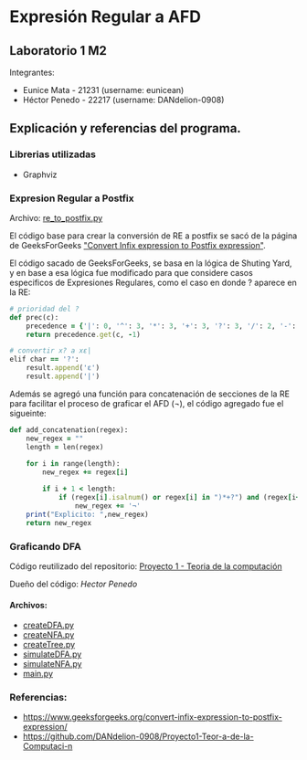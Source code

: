 # Expresión Regular a AFD
## Laboratorio 1 M2

Integrantes:
- Eunice Mata - 21231 (username: eunicean)
- Héctor Penedo - 22217 (username: DANdelion-0908)

## Explicación y referencias del programa.

### Librerias utilizadas
- Graphviz

### Expresion Regular a Postfix
Archivo: [re_to_postfix.py](re_to_postfix.py)

El código base para crear la conversión de RE a postfix se sacó de la página de GeeksForGeeks ["Convert Infix expression to Postfix expression"](https://www.geeksforgeeks.org/convert-infix-expression-to-postfix-expression/).

El código sacado de GeeksForGeeks, se basa en la lógica de Shuting Yard, y en base a esa lógica fue modificado para que considere casos especificos de Expresiones Regulares, como el caso en donde ? aparece en la RE:

```ruby
# prioridad del ?
def prec(c):
    precedence = {'|': 0, '^': 3, '*': 3, '+': 3, '?': 3, '/': 2, '-': 1, '¬': 1} 
    return precedence.get(c, -1)
```

```ruby
# convertir x? a xε|
elif char == '?': 
    result.append('ε')  
    result.append('|') 
```

Además se agregó una función para concatenación de secciones de la RE para facilitar el proceso de graficar el AFD (¬), el código agregado fue el sigueinte:

```ruby
def add_concatenation(regex):
    new_regex = ""
    length = len(regex)
    
    for i in range(length):
        new_regex += regex[i]

        if i + 1 < length:
            if (regex[i].isalnum() or regex[i] in ")*+?") and (regex[i+1].isalnum() or regex[i+1] == '('):
                new_regex += '¬' 
    print("Explicito: ",new_regex)
    return new_regex
```


### Graficando DFA

Código reutilizado del repositorio: [Proyecto 1 - Teoria de la computación](https://github.com/DANdelion-0908/Proyecto1-Teor-a-de-la-Computaci-n)

Dueño del código: *Hector Penedo*

#### Archivos: 
- [createDFA.py](createDFA.py)
- [createNFA.py](createNFA.py)
- [createTree.py](createTree.py)
- [simulateDFA.py](simulateDFA.py)
- [simulateNFA.py](simulateNFA.py)
- [main.py](main.py)

### Referencias:
- https://www.geeksforgeeks.org/convert-infix-expression-to-postfix-expression/
- https://github.com/DANdelion-0908/Proyecto1-Teor-a-de-la-Computaci-n